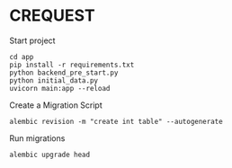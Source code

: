 # CREQUEST
Start project
```
cd app
pip install -r requirements.txt
python backend_pre_start.py
python initial_data.py
uvicorn main:app --reload

```
Create a Migration Script
```
alembic revision -m "create int table" --autogenerate
```
Run migrations
```
alembic upgrade head
```
